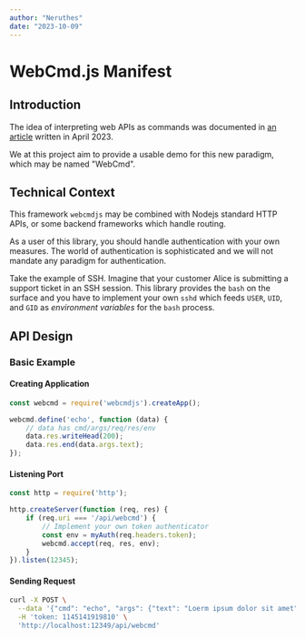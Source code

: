 ```yaml
---
author: "Neruthes"
date: "2023-10-09"
---
```



# WebCmd.js Manifest





## Introduction

The idea of interpreting web APIs as commands was documented in
[an article](https://neruthes.xyz/articles-split/vol002/2023-04-09.0.pdf)
written in April 2023.

We at this project aim to provide a usable demo for this new paradigm,
which may be named "WebCmd".




## Technical Context

This framework `webcmdjs` may be combined with Nodejs standard HTTP APIs,
or some backend frameworks which handle routing.

As a user of this library, you should handle authentication with your own measures.
The world of authentication is sophisticated and we will not mandate any paradigm for authentication.

Take the example of SSH.
Imagine that your customer Alice is submitting a support ticket in an SSH session.
This library provides the `bash` on the surface and you have to implement your own `sshd`
which feeds `USER`, `UID`, and `GID` as *environment variables* for the `bash` process.





## API Design

### Basic Example

#### Creating Application

```js
const webcmd = require('webcmdjs').createApp();

webcmd.define('echo', function (data) {
    // data has cmd/args/req/res/env
    data.res.writeHead(200);
    data.res.end(data.args.text);
});
```

#### Listening Port

```js
const http = require('http');

http.createServer(function (req, res) {
    if (req.uri === '/api/webcmd') {
        // Implement your own token authenticator
        const env = myAuth(req.headers.token);
        webcmd.accept(req, res, env);
    }
}).listen(12345);
```

#### Sending Request

```bash
curl -X POST \
  --data '{"cmd": "echo", "args": {"text": "Loerm ipsum dolor sit amet"}}' \
  -H 'token: 1145141919810' \
  'http://localhost:12349/api/webcmd'
```
